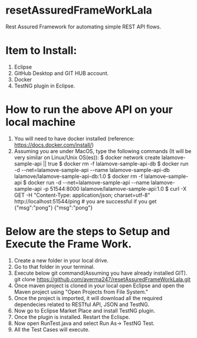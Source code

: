 # resetAssuredFrameWorkLala
Rest Assured Framework for automating simple REST API flows.

# Item to Install: 
  1. Eclipse
  2. GitHub Desktop and GIT HUB account.
  3. Docker
  4. TestNG plugin in Eclipse.
  
# How to run the above API on your local machine
1. You will need to have docker installed (reference: https://docs.docker.com/install/)
1. Assuming you are under MacOS, type the following commands (It will be very similar on Linux/Unix OS(es)):
$ docker network create lalamove-sample-api || true
$ docker rm -f lalamove-sample-api-db
$ docker run -d --net=lalamove-sample-api --name lalamove-sample-api-db lalamove/lalamove-sample-api-db:1.0
$ docker rm -f lalamove-sample-api
$ docker run -d --net=lalamove-sample-api --name lalamove-sample-api -p 51544:8000 lalamove/lalamove-sample-api:1.0
$ curl -X GET -H "Content-Type: application/json; charset=utf-8" http://localhost:51544/ping # you are successful if you get {"msg":"pong"}
{"msg":"pong"}

# Below are the steps to Setup and Execute the Frame Work.
  1. Create a new folder in your local drive.
  2. Go to that folder in your terminal. 
  3. Execute below git command(Assuming you have already installed GIT).
        git clone https://github.com/averma247/resetAssuredFrameWorkLala.git
  4. Once maven project is cloned in your local open Eclipse and open the Maven project using "Open Projects from File              System."
  5. Once the project is imported, it will download all the required dependecies related to RESTful API, JSON and TestNG.
  6. Now go to Eclipse Market Place and install TestNG plugin.
  7. Once the plugin is installed. Restart the Eclispe.
  8. Now open RunTest.java and select Run As-> TestNG Test.
  9. All the Test Cases will execute. 
  
